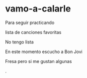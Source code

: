# vamo-a-calarle
Para seguir practicando

lista de canciones favoritas

No tengo lista

En este momento escucho a Bon Jovi

Fresa pero si me gustan algunas

.
